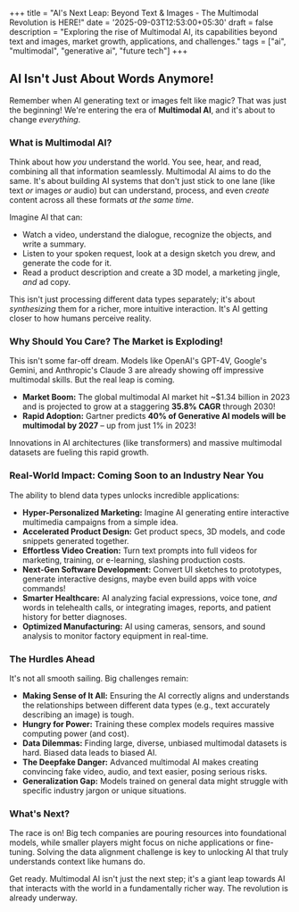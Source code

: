 +++
title = "AI's Next Leap: Beyond Text & Images - The Multimodal Revolution is HERE!"
date = '2025-09-03T12:53:00+05:30'
draft = false
description = "Exploring the rise of Multimodal AI, its capabilities beyond text and images, market growth, applications, and challenges."
tags = ["ai", "multimodal", "generative ai", "future tech"]
+++

## AI Isn't Just About Words Anymore!

Remember when AI generating text or images felt like magic? That was just the beginning! We're entering the era of **Multimodal AI**, and it's about to change *everything*.

### What is Multimodal AI?

Think about how *you* understand the world. You see, hear, and read, combining all that information seamlessly. Multimodal AI aims to do the same. It's about building AI systems that don't just stick to one lane (like text *or* images *or* audio) but can understand, process, and even *create* content across all these formats *at the same time*.

Imagine AI that can:
*   Watch a video, understand the dialogue, recognize the objects, and write a summary.
*   Listen to your spoken request, look at a design sketch you drew, and generate the code for it.
*   Read a product description and create a 3D model, a marketing jingle, *and* ad copy.

This isn't just processing different data types separately; it's about *synthesizing* them for a richer, more intuitive interaction. It's AI getting closer to how humans perceive reality.

### Why Should You Care? The Market is Exploding!

This isn't some far-off dream. Models like OpenAI's GPT-4V, Google's Gemini, and Anthropic's Claude 3 are already showing off impressive multimodal skills. But the real leap is coming.

*   **Market Boom:** The global multimodal AI market hit ~$1.34 billion in 2023 and is projected to grow at a staggering **35.8% CAGR** through 2030!
*   **Rapid Adoption:** Gartner predicts **40% of Generative AI models will be multimodal by 2027** – up from just 1% in 2023!

Innovations in AI architectures (like transformers) and massive multimodal datasets are fueling this rapid growth.

### Real-World Impact: Coming Soon to an Industry Near You

The ability to blend data types unlocks incredible applications:

*   **Hyper-Personalized Marketing:** Imagine AI generating entire interactive multimedia campaigns from a simple idea.
*   **Accelerated Product Design:** Get product specs, 3D models, and code snippets generated together.
*   **Effortless Video Creation:** Turn text prompts into full videos for marketing, training, or e-learning, slashing production costs.
*   **Next-Gen Software Development:** Convert UI sketches to prototypes, generate interactive designs, maybe even build apps with voice commands!
*   **Smarter Healthcare:** AI analyzing facial expressions, voice tone, *and* words in telehealth calls, or integrating images, reports, and patient history for better diagnoses.
*   **Optimized Manufacturing:** AI using cameras, sensors, and sound analysis to monitor factory equipment in real-time.

### The Hurdles Ahead

It's not all smooth sailing. Big challenges remain:

*   **Making Sense of It All:** Ensuring the AI correctly aligns and understands the relationships between different data types (e.g., text accurately describing an image) is tough.
*   **Hungry for Power:** Training these complex models requires massive computing power (and cost).
*   **Data Dilemmas:** Finding large, diverse, unbiased multimodal datasets is hard. Biased data leads to biased AI.
*   **The Deepfake Danger:** Advanced multimodal AI makes creating convincing fake video, audio, and text easier, posing serious risks.
*   **Generalization Gap:** Models trained on general data might struggle with specific industry jargon or unique situations.

### What's Next?

The race is on! Big tech companies are pouring resources into foundational models, while smaller players might focus on niche applications or fine-tuning. Solving the data alignment challenge is key to unlocking AI that truly understands context like humans do.

Get ready. Multimodal AI isn't just the next step; it's a giant leap towards AI that interacts with the world in a fundamentally richer way. The revolution is already underway.
